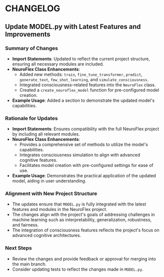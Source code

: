 # CHANGELOG

## Update MODEL.py with Latest Features and Improvements

### Summary of Changes
- **Import Statements**: Updated to reflect the current project structure, ensuring all necessary modules are included.
- **NeuroFlex Class Enhancements**:
  - Added new methods: `train`, `fine_tune_transformer`, `predict`, `generate_text`, `few_shot_learning`, and `simulate_consciousness`.
  - Integrated consciousness-related features into the `NeuroFlex` class.
  - Created a `create_neuroflex_model` function for pre-configured model creation.
- **Example Usage**: Added a section to demonstrate the updated model's capabilities.

### Rationale for Updates
- **Import Statements**: Ensures compatibility with the full NeuroFlex project by including all relevant modules.
- **NeuroFlex Class Enhancements**:
  - Provides a comprehensive set of methods to utilize the model's capabilities.
  - Integrates consciousness simulation to align with advanced cognitive features.
  - Facilitates model creation with pre-configured settings for ease of use.
- **Example Usage**: Demonstrates the practical application of the updated model, aiding in user understanding.

### Alignment with New Project Structure
- The updates ensure that `MODEL.py` is fully integrated with the latest features and modules in the NeuroFlex project.
- The changes align with the project's goals of addressing challenges in machine learning such as interpretability, generalization, robustness, and fairness.
- The integration of consciousness features reflects the project's focus on advanced cognitive architectures.

### Next Steps
- Review the changes and provide feedback or approval for merging into the main branch.
- Consider updating tests to reflect the changes made in `MODEL.py`.
